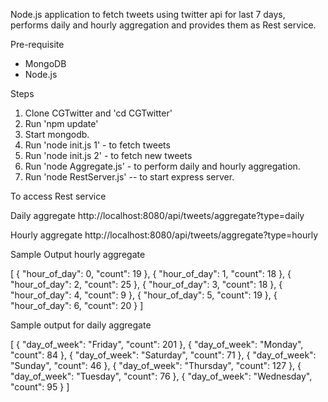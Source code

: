 Node.js application to fetch tweets using twitter api for last 7 days, performs daily and hourly aggregation and provides them as Rest service.

Pre-requisite

* MongoDB
* Node.js

Steps

1. Clone CGTwitter and 'cd CGTwitter'
2. Run 'npm update'
3. Start mongodb.
3. Run 'node init.js 1' - to fetch tweets
4. Run 'node init.js 2' - to fetch new tweets
5. Run 'node Aggregate.js' - to perform daily and hourly aggregation. 
5. Run 'node RestServer.js' -- to start express server.

To access Rest service

Daily aggregate
http://localhost:8080/api/tweets/aggregate?type=daily

Hourly aggregate
http://localhost:8080/api/tweets/aggregate?type=hourly

Sample Output hourly aggregate 

[
    {
        "hour_of_day": 0,
        "count": 19
    },
    {
        "hour_of_day": 1,
        "count": 18
    },
    {
        "hour_of_day": 2,
        "count": 25
    },
    {
        "hour_of_day": 3,
        "count": 18
    },
    {
        "hour_of_day": 4,
        "count": 9
    },
    {
        "hour_of_day": 5,
        "count": 19
    },
    {
        "hour_of_day": 6,
        "count": 20
    }
]

Sample output for daily aggregate

[
    {
        "day_of_week": "Friday",
        "count": 201
    },
    {
        "day_of_week": "Monday",
        "count": 84
    },
    {
        "day_of_week": "Saturday",
        "count": 71
    },
    {
        "day_of_week": "Sunday",
        "count": 46
    },
    {
        "day_of_week": "Thursday",
        "count": 127
    },
    {
        "day_of_week": "Tuesday",
        "count": 76
    },
    {
        "day_of_week": "Wednesday",
        "count": 95
    }
]

